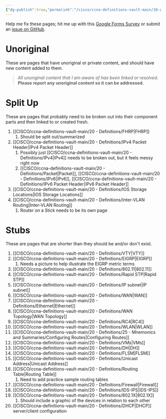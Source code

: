 ```yaml
---
{"dg-publish":true,"permalink":"/cisco/ccna-definitions-vault-main/10-guides-and-management/problematic-pages/"}
---
```


Help me fix these pages; hit me up with this [Google Forms Survey](https://forms.gle/HmYY8zjdgzJQFiWr5) or submit an [issue on GitHub](https://github.com/WiseGuru/ccna-definitions-vault/issues/new).
# Unoriginal
These are pages that have unoriginal or private content, and should have new content added to them.

>  *All unoriginal content that I am aware of has been linked or resolved.* **Please report any unoriginal content so it can be addressed.**

# Split Up
These are pages that probably need to be broken out into their component parts and then linked to or created fresh.
1. [[CISCO/ccna-definitions-vault-main/20 - Definitions/FHRP\|FHRP]]
	1. Should be split out/summarized
2. [[CISCO/ccna-definitions-vault-main/20 - Definitions/IPv4 Packet Header\|IPv4 Packet Header]]
	1. Possibly just [[CISCO/ccna-definitions-vault-main/20 - Definitions/IPv4\|IPv4]] needs to be broken out, but it feels messy right now
	2. [[CISCO/ccna-definitions-vault-main/20 - Definitions/Packet\|Packet]], [[CISCO/ccna-definitions-vault-main/20 - Definitions/IPv6\|IPv6]], [[CISCO/ccna-definitions-vault-main/20 - Definitions/IPv6 Packet Header\|IPv6 Packet Header]]
3. [[CISCO/ccna-definitions-vault-main/20 - Definitions/IOS Storage Locations\|IOS Storage Locations]]
4. [[CISCO/ccna-definitions-vault-main/20 - Definitions/Inter-VLAN Routing\|Inter-VLAN Routing]]
	1. Router on a Stick needs to be its own page

# Stubs
These are pages that are shorter than they should be and/or don't exist. 
1. [[CISCO/ccna-definitions-vault-main/20 - Definitions/VTY\|VTY]]
2. [[CISCO/ccna-definitions-vault-main/20 - Definitions/EIGRP\|EIGRP]]
	1. Needs a picture to help illustrate the EIGRP metric terms
3. [[CISCO/ccna-definitions-vault-main/20 - Definitions/802.11\|802.11]]
4. [[CISCO/ccna-definitions-vault-main/20 - Definitions/Rapid STP\|Rapid STP]]
5. [[CISCO/ccna-definitions-vault-main/20 - Definitions/IP subnet\|IP subnet]]
6. [[CISCO/ccna-definitions-vault-main/20 - Definitions/WAN\|WAN]]
7. [[CISCO/ccna-definitions-vault-main/20 - Definitions/Ethernet\|Ethernet]]
8. [[CISCO/ccna-definitions-vault-main/20 - Definitions/WAN Topology\|WAN Topology]]
9. [[CISCO/ccna-definitions-vault-main/20 - Definitions/RC4\|RC4]]
10. [[CISCO/ccna-definitions-vault-main/20 - Definitions/WLAN\|WLAN]]
11. [[CISCO/ccna-definitions-vault-main/20 - Definitions/25 - Mnemonics and Summaries/Configuring Routes\|Configuring Routes]]
12. [[CISCO/ccna-definitions-vault-main/20 - Definitions/VMs\|VMs]]
13. [[CISCO/ccna-definitions-vault-main/20 - Definitions/DH\|DH]]
14. [[CISCO/ccna-definitions-vault-main/20 - Definitions/FLSM\|FLSM]]
15. [[CISCO/ccna-definitions-vault-main/20 - Definitions/Unicast Address\|Unicast Address]]
16. [[CISCO/ccna-definitions-vault-main/20 - Definitions/Routing Table\|Routing Table]]
	1. Need to add practice sample routing tables
17. [[CISCO/ccna-definitions-vault-main/20 - Definitions/Firewall\|Firewall]]
18. [[CISCO/ccna-definitions-vault-main/20 - Definitions/IDS-IPS\|IDS-IPS]]
19. [[CISCO/ccna-definitions-vault-main/20 - Definitions/802.1X\|802.1X]]
	1. Should include a graphic of the devices in relation to each other
20. [[CISCO/ccna-definitions-vault-main/20 - Definitions/DHCP\|DHCP]] server/client configuration

